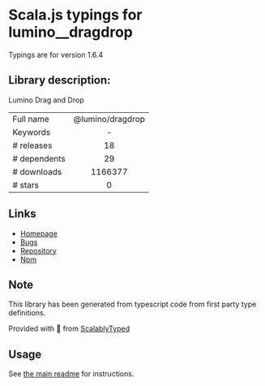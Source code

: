 
# Scala.js typings for lumino__dragdrop

Typings are for version 1.6.4

## Library description:
Lumino Drag and Drop

|                    |                 |
| ------------------ | :-------------: |
| Full name          | @lumino/dragdrop |
| Keywords           | - |
| # releases         | 18 |
| # dependents       | 29 |
| # downloads        | 1166377 |
| # stars            | 0 |

## Links
- [Homepage](https://github.com/jupyterlab/lumino)
- [Bugs](https://github.com/jupyterlab/lumino/issues)
- [Repository](https://github.com/jupyterlab/lumino)
- [Npm](https://www.npmjs.com/package/%40lumino%2Fdragdrop)
    


## Note
This library has been generated from typescript code from first party type definitions.

Provided with :purple_heart: from [ScalablyTyped](https://github.com/oyvindberg/ScalablyTyped)

## Usage
See [the main readme](../../readme.md) for instructions.


